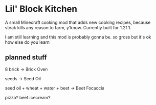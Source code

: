 # Lil' Block Kitchen

A small Minecraft cooking mod that adds new cooking recipes, because steak kills any reason to farm, y'know. Currently built for 1.21.1.

I am still learning and this mod is probably gonna be. so gross but it's ok how else do you learn

## planned stuff

8 brick -> Brick Oven

seeds -> Seed Oil

seed oil + wheat + water + beet -> Beet Focaccia

pizza? beet icecream?
